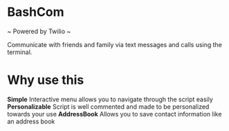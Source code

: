BashCom
==========
~ Powered by Twilio ~

Communicate with friends and family via text messages and calls using the terminal.

Why use this
===================
**Simple**
Interactive menu allows you to navigate through the script easily
**Personalizable**
Script is well commented and made to be personalized towards your use
**AddressBook**
Allows you to save contact information like an address book

